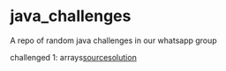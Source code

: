 # java_challenges
A repo of random java challenges in our whatsapp group

challenged 1: arrays[source](https://www.hackerrank.com/challenges/arrays-ds)[solution]()
